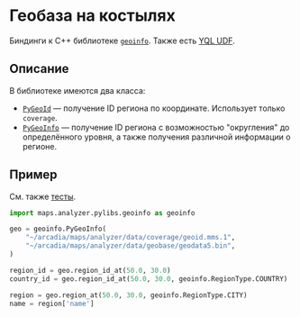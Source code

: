 # Геобаза на костылях

Биндинги к C++ библиотеке [`geoinfo`](/arc/trunk/arcadia/maps/analyzer/libs/geoinfo). Также есть [YQL UDF](/arc/trunk/arcadia/yql/udfs/maps/geoinfo).

## Описание

В библиотеке имеются два класса:
* [`PyGeoId`](geoid.pyx) — получение ID региона по координате. Использует только `coverage`.
* [`PyGeoInfo`](geoinfo.pyx) — получение ID региона с возможностью "округления" до определённого уровня, а также получения различной информации о регионе.

## Пример

См. также [тесты](tests/test_geoinfo.py).

```python
import maps.analyzer.pylibs.geoinfo as geoinfo

geo = geoinfo.PyGeoInfo(
    "~/arcadia/maps/analyzer/data/coverage/geoid.mms.1",
    "~/arcadia/maps/analyzer/data/geobase/geodata5.bin",
)

region_id = geo.region_id_at(50.0, 30.0)
country_id = geo.region_id_at(50.0, 30.0, geoinfo.RegionType.COUNTRY)

region = geo.region_at(50.0, 30.0, geoinfo.RegionType.CITY)
name = region['name']
```
